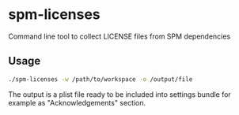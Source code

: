 # spm-licenses
Command line tool to collect LICENSE files from SPM dependencies

## Usage

```bash
./spm-licenses -w /path/to/workspace -o /output/file
```
The output is a plist file ready to be included into settings bundle for example as "Acknowledgements" section.

